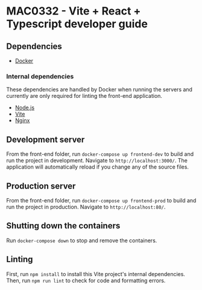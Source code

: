 # MAC0332 - Vite + React + Typescript developer guide

## Dependencies
- [Docker](https://docs.docker.com/)

### Internal dependencies
These dependencies are handled by Docker when running the servers and currently are only required for linting the front-end application.
- [Node.js](https://nodejs.org/en)
- [Vite](https://vite.dev/)
- [Nginx](https://nginx.org/en/)

## Development server
From the front-end folder, run `docker-compose up frontend-dev` to build and run the project in development. Navigate to `http://localhost:3000/`. The application will automatically reload if you change any of the source files.

## Production server
From the front-end folder, run `docker-compose up frontend-prod` to build and run the project in production. Navigate to `http://localhost:80/`.

## Shutting down the containers
Run `docker-compose down` to stop and remove the containers.

## Linting
First, run `npm install` to install this Vite project's internal dependencies. Then, run `npm run lint` to check for code and formatting errors.
